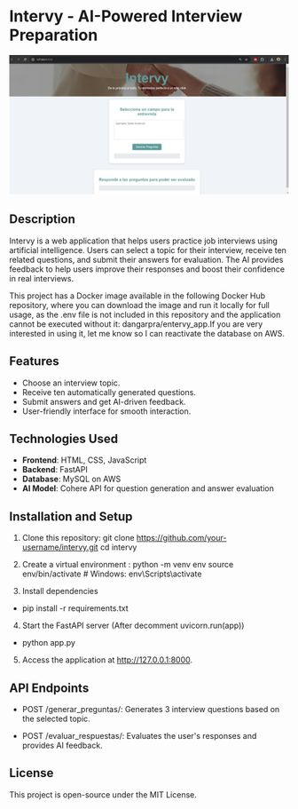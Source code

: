 # Intervy - AI-Powered Interview Preparation

![alt text](./Files/images/image.png)

## Description
Intervy is a web application that helps users practice job interviews using artificial intelligence. Users can select a topic for their interview, receive ten related questions, and submit their answers for evaluation. The AI provides feedback to help users improve their responses and boost their confidence in real interviews.

This project has a Docker image available in the following Docker Hub repository, where you can download the image and run it locally for full usage, as the .env file is not included in this repository and the application cannot be executed without it: dangarpra/entervy_app.If you are very interested in using it, let me know so I can reactivate the database on AWS.

## Features
- Choose an interview topic.
- Receive ten automatically generated questions.
- Submit answers and get AI-driven feedback.
- User-friendly interface for smooth interaction.

## Technologies Used
- **Frontend**: HTML, CSS, JavaScript
- **Backend**: FastAPI
- **Database**: MySQL on AWS
- **AI Model**: Cohere API for question generation and answer evaluation

## Installation and Setup
1. Clone this repository:
   git clone https://github.com/your-username/intervy.git
   cd intervy

2. Create a virtual environment :
    python -m venv env
    source env/bin/activate  # Windows: env\Scripts\activate

3. Install dependencies
- pip install -r requirements.txt

4. Start the FastAPI server (After decomment uvicorn.run(app))
- python app.py 

5. Access the application at http://127.0.0.1:8000.

## API Endpoints
- POST /generar_preguntas/: Generates 3 interview questions based on the selected topic.

- POST /evaluar_respuestas/: Evaluates the user's responses and provides AI feedback.

## License
This project is open-source under the MIT License.

